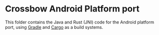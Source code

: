 # Crossbow Android Platform port

This folder contains the Java and Rust (JNI) code for the Android platform port, using [Gradle](https://gradle.org/) and [Cargo](https://crates.io/) as a build systems.

